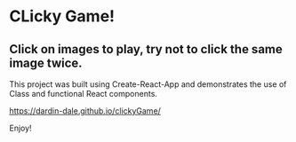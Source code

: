 # CLicky Game!

## Click on images to play, try not to click the same image twice.

This project was built using Create-React-App and demonstrates the use of Class and functional React components.

https://dardin-dale.github.io/clickyGame/

Enjoy!
